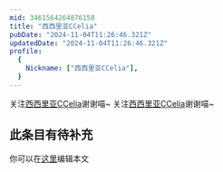 ```yaml
---
mid: 3461564264876150
title: "西西里亚CCelia"
pubDate: "2024-11-04T11:26:46.321Z"
updatedDate: "2024-11-04T11:26:46.321Z"
profile:
  {
    Nickname: ["西西里亚CCelia"],
  }
---
```


关注[西西里亚CCelia](https://space.bilibili.com/3461564264876150)谢谢喵~ 关注[西西里亚CCelia](https://space.bilibili.com/3461564264876150)谢谢喵~

## 此条目有待补充
你可以在[这里](https://github.com/Yuhanawa/VTuber.ICU-Content/edit/master/v/西西里亚CCelia/index.md)编辑本文
